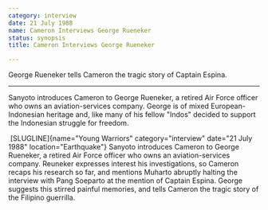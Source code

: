```yaml
---
category: interview
date: 21 July 1988
name: Cameron Interviews George Rueneker
status: synopsis
title: Cameron Interviews George Rueneker

---
```

George Rueneker tells Cameron the tragic story of Captain Espina.

------

Sanyoto introduces Cameron to George Rueneker, a retired Air Force officer
who owns an aviation-services company. George is of mixed
European-Indonesian heritage and, like many of his fellow "Indos"
decided to support the Indonesian struggle for freedom.

​           [SLUGLINE]{name="Young Warriors" category="interview" date="21 July 1988" location="Earthquake"} Sanyoto introduces Cameron to George Rueneker, a retired Air Force officer who owns an aviation-services company. Reuneker expresses interest his investigations, so Cameron recaps his research so far, and mentions Muharto abruptly halting the interview with Pang Soeparto at the mention of Captain Espina. George suggests this stirred painful memories, and tells Cameron the tragic story of the Filipino guerrilla.    
